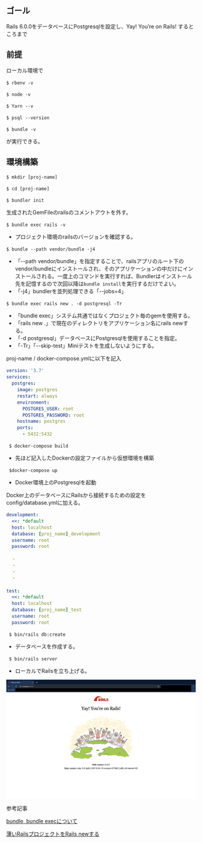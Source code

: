 ## ゴール

Rails 6.0.0をデータベースにPostgresqlを設定し、Yay! You’re on Rails! するところまで

## 前提

ローカル環境で

`$ rbenv -v`

`$ node -v`

`$ Yarn --v`

`$ psql --version`

`$ bundle -v`

が実行できる。

## 環境構築
`$ mkdir [proj-name]`

`$ cd [proj-name]`

`$ bundler init`

生成されたGemFileのrailsのコメントアウトを外す。

`$ bundle exec rails -v` 

- プロジェクト環境のrailsのバージョンを確認する。

`$ bundle --path vendor/bundle -j4` 

- 「--path vendor/bundle」を指定することで、railsアプリのルート下のvendor/bundleにインストールされ、そのアプリケーションの中だけにインストールされる。一度上のコマンドを実行すれば、Bundlerはインストール先を記憶するので次回以降は`bundle install`を実行するだけでよい。
- 「-j4」bundlerを並列処理できる「--jobs=4」

`$ bundle exec rails new . -d postgresql -Tr` 

- 「bundle exec」システム共通ではなくプロジェクト毎のgemを使用する。
- 「rails new .」で現在のディレクトリをアプリケーション名にrails newする。
- 「-d postgresql」データベースにPostgresqlを使用することを指定。
- 「-Tr」「--skip-test」Miniテストを生成しないようにする。

proj-name / docker-compose.ymlに以下を記入
```yaml
version: '3.7'
services:
  postgres:
    image: postgres
    restart: always
    environment:
      POSTGRES_USER: root
      POSTGRES_PASSWORD: root
    hostname: postgres
    ports:
      - 5432:5432
```

` $ docker-compose build`

- 先ほど記入したDockerの設定ファイルから仮想環境を構築

` $docker-compose up`

- Docker環境上のPostgresqlを起動

Docker上のデータベースにRailsから接続するための設定をconfig/database.ymlに加える。

```yaml
development:
  <<: *default
  host: localhost
  database: [proj_name]_development
  username: root
  password: root

  ・
  ・
  ・
  ・

test:
  <<: *default
  host: localhost
  database: [proj_name]_test
  username: root
  password: root
```



` $ bin/rails db:create`

- データベースを作成する。

` $ bin/rails server`

- ローカルでRailsを立ち上げる。

![画像](./images/screenshot01.png)

参考記事

[bundle, bundle execについて](https://qiita.com/dawn_628/items/1821d4eef22b9f45eea8)

[薄いRailsプロジェクトをRails newする](https://qiita.com/shinkuFencer/items/e6b4e24a92f7b34e9f24)